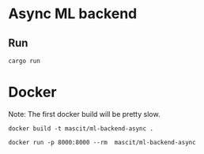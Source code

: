 # Async ML backend

## Run

    cargo run

# Docker

Note: The first docker build will be pretty slow.

    docker build -t mascit/ml-backend-async .

    docker run -p 8000:8000 --rm  mascit/ml-backend-async